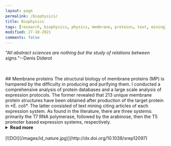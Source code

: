 ```yaml
---
layout: page
permalink: /biophysics/
title: Biophysics
tags: [research, biophysics, physics, membrane, proteins, text, mining]
modified: 27-10-2021
comments: false
---
```


_"All abstract sciences are nothing but the study of relations between signs."_--Denis Diderot

<br/>
<br/>
## Membrane proteins
The structural biology of membrane proteins (MP) is hampered by the difficulty in producing and purifying them. I conducted a comprehensive analysis of protein databases and a large scale analysis of expression protocols.
The former revealed that 213 unique membrane protein structures have been obtained after production of the target protein in *E. coli*. The latter consisted of text mining citing articles of each expression system. As found in the literature, there are three systems: primarily the T7 RNA polymerase, followed by the arabinose, then the T5 promoter based expression systems, respectively.
<details><summary><b>Read more</b></summary>
<p>
The main findings were: (1) the C41λ(DE3) and C43λ(DE3) bacterial mutant hosts have contributed to 28% of non <i>E. coli</i> MP structures, (2) there is a preference for a combination of bacterial host-vector together with a bimodal distribution of induction temperature and of inducer concentration.
Altogether these analyses provide a set of rules for the optimal use of bacterial expression systems in MP production.
</p><p>
Expression systems and bacterial hosts for MP structure determination are reported in the <a href='http://www.ibpc.fr/UMR7099/tool_box/methodological_approaches.html'>Tool Box</a> for MP studies. Detailed protocols to select bacterial expression mutant hosts and to optimize culture conditions are provided in Membrane Proteins Production for Structural Analysis. Mus-Veteau (Ed.), <a href='https://link.springer.com/chapter/10.1007%2F978-1-4939-0662-8_4'>Springer</a>, NY, USA. (<a href='/documents/Hattab14-2.pdf'>Chapter 4</a>). Processed data extracted from citing papers of each group are available as <a href='/documents/Hattab15.tar.gz'>UTF-8 rich text files</a>: Miroux and Walker for the use of the C41λ(DE3) and C43λ(DE3) hosts, Moffatt and Studier for the use BL21λ(DE3) host, and Guzman <i>et al.</i> for the use of the T7 RNA polymerase-based expression (arabinose).
</p>
</details>
<br/>
[![DOI](/images/id_nature.jpg)](http://dx.doi.org/10.1038/srep12097)